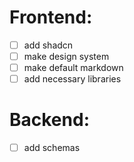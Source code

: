 # Frontend:
- [ ] add shadcn
- [ ] make design system
- [ ] make default markdown
- [ ] add necessary libraries

# Backend:
- [ ] add schemas